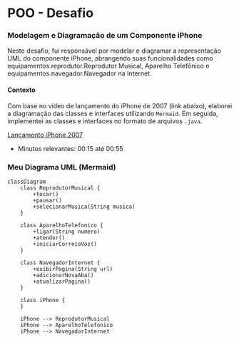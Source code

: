 # POO - Desafio

### Modelagem e Diagramação de um Componente iPhone

Neste desafio, fui responsável por modelar e diagramar a representação UML do componente iPhone, abrangendo suas funcionalidades como equipamentos.reprodutor.Reprodutor Musical, Aparelho Telefônico e equipamentos.navegador.Navegador na Internet.

#### Contexto
Com base no vídeo de lançamento do iPhone de 2007 (link abaixo), elaborei a diagramação das classes e interfaces utilizando `Mermaid`. Em seguida, implementei as classes e interfaces no formato de arquivos `.java`.

[Lançamento iPhone 2007](https://www.youtube.com/watch?v=9ou608QQRq8)
- Minutos relevantes: 00:15 até 00:55


### Meu Diagrama UML (Mermaid)

```mermaid
classDiagram
    class ReprodutorMusical {
        +tocar()
        +pausar()
        +selecionarMusica(String musica)
    }

    class AparelhoTelefonico {
        +ligar(String numero)
        +atender()
        +iniciarCorreioVoz()
    }

    class NavegadorInternet {
        +exibirPagina(String url)
        +adicionarNovaAba()
        +atualizarPagina()
    }

    class iPhone {
    }

    iPhone --> ReprodutorMusical
    iPhone --> AparelhoTelefonico
    iPhone --> NavegadorInternet
```
